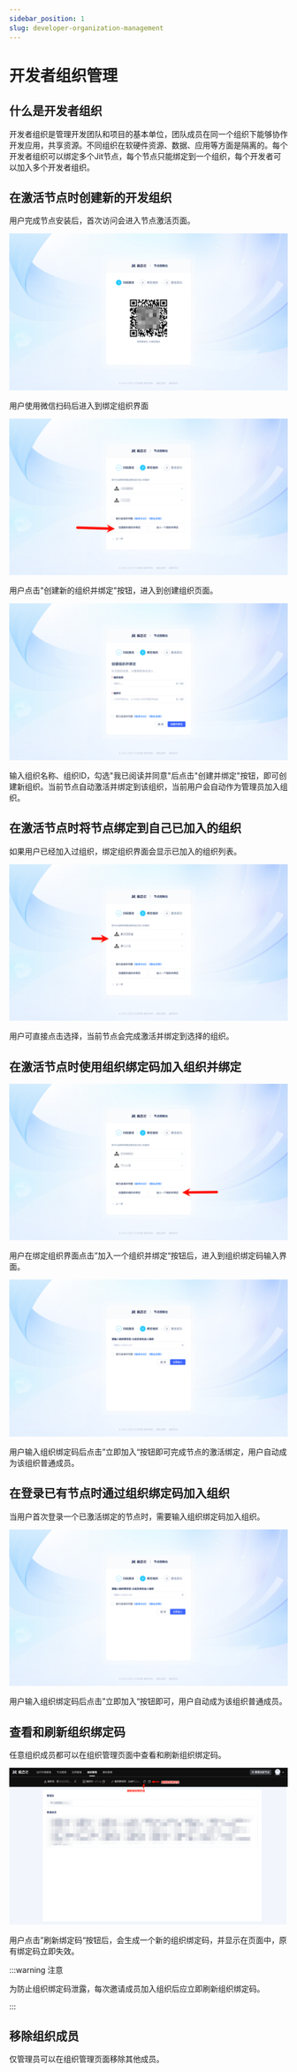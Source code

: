 ```yaml
---
sidebar_position: 1
slug: developer-organization-management
---
```


# 开发者组织管理
## 什么是开发者组织
开发者组织是管理开发团队和项目的基本单位，团队成员在同一个组织下能够协作开发应用，共享资源。不同组织在软硬件资源、数据、应用等方面是隔离的。每个开发者组织可以绑定多个Jit节点，每个节点只能绑定到一个组织，每个开发者可以加入多个开发者组织。

## 在激活节点时创建新的开发组织
用户完成节点安装后，首次访问会进入节点激活页面。

![扫码激活界面](./img/qr-code-activation.png)

用户使用微信扫码后进入到绑定组织界面

![选择创建新组织并绑定](./img/select-create-new-organization-and-bind.png)

用户点击"创建新的组织并绑定"按钮，进入到创建组织页面。

![创建组织界面](./img/create-organization-interface.png)

输入组织名称、组织ID，勾选"我已阅读并同意"后点击"创建并绑定"按钮，即可创建新组织。当前节点自动激活并绑定到该组织，当前用户会自动作为管理员加入组织。


## 在激活节点时将节点绑定到自己已加入的组织
如果用户已经加入过组织，绑定组织界面会显示已加入的组织列表。

![已有组织列表](./img/existing-organization-list.png)

用户可直接点击选择，当前节点会完成激活并绑定到选择的组织。

## 在激活节点时使用组织绑定码加入组织并绑定
![加入一个组织并绑定](./img/join-organization-and-bind.png)

用户在绑定组织界面点击”加入一个组织并绑定“按钮后，进入到组织绑定码输入界面。

![输入组织绑定码加入并绑定](./img/enter-organization-binding-code-join-and-bind.png)

用户输入组织绑定码后点击”立即加入“按钮即可完成节点的激活绑定，用户自动成为该组织普通成员。


## 在登录已有节点时通过组织绑定码加入组织
当用户首次登录一个已激活绑定的节点时，需要输入组织绑定码加入组织。

![输入组织绑定码加入并绑定](./img/enter-organization-binding-code-join-and-bind.png)

用户输入组织绑定码后点击”立即加入“按钮即可，用户自动成为该组织普通成员。

## 查看和刷新组织绑定码
任意组织成员都可以在组织管理页面中查看和刷新组织绑定码。

![管理组织绑定码](./img/manage-organization-binding-code.png)

用户点击”刷新绑定码“按钮后，会生成一个新的组织绑定码，并显示在页面中，原有绑定码立即失效。

:::warning 注意

为防止组织绑定码泄露，每次邀请成员加入组织后应立即刷新组织绑定码。

:::

## 移除组织成员
仅管理员可以在组织管理页面移除其他成员。